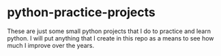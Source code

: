 # python-practice-projects
These are just some small python projects that I do to practice and learn python. I will put anything that I create in this repo as a means to see how much I improve over the years.
